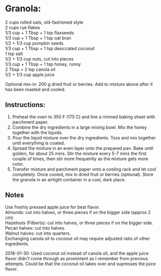 # Granola:

2 cups rolled oats, old-fashioned style  
2 cups rye flakes  
1/3 cup + 1 Tbsp + 1 tsp flaxseeds  
1/3 cup + 1 Tbsp + 1 tsp oat bran  
1/2 + 1/3 cup pumpkin seeds  
1/3 cup + 1 Tbsp + 1 tsp desiccated coconut  
1 tsp salt  
1/2 + 1/3 cup nuts, cut into pieces  
1/3 cup + 1 Tbsp + 1 tsp honey, runny  
2 Tbsp + 2 tsp canola oil  
1/2 + 1/3 cup apple juice  

Optional mix-in: 200 g dried fruit or berries. Add to mixture above after it has been roasted and cooled.

## Instructions:
1. Preheat the oven to 350 F (175 C) and line a rimmed baking sheet with parchment paper.
2. Combine the dry ingredients in a large mixing bowl. Mix the honey together with the liquids.
3. Pour the liquid mixture over the dry ingredients. Toss and mix together until everything is coated. 
4. Spread the mixture in an even layer onto the prepared pan. Bake until golden, for about 25 mins. Stir the mixture every 5-7 mins the first couple of times, then stir more frequently as the mixture gets more color.
5. Transfer mixture and parchment paper onto a cooling rack and let cool completely. Once cooled, mix in dried fruit or berries (optional). Store the granola in an airtight container in a cool, dark place.


## Notes

Use freshly pressed apple juice for best flavor.  
Almonds: cut into halves, or three pieces if on the bigger side (approx 2 cm).  
Hazelnuts (Filberts): cut into halves, or three pieces if on the bigger side.  
Pecan halves: cut into halves.  
Walnut halves: cut into quarters.  
Exchanging canola oil to coconut oil may require adjusted ratio of other ingredients.

2018-01-30: Used coconut oil instead of canola oil, and the apple juice flavor didn't come through as promintent as I remember from previous attempts. Could be that the coconut oil takes over and supresses the juice flavor.
